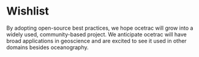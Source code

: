 Wishlist
========

By adopting open-source best practices, we hope ocetrac will grow into a widely used, community-based project. We anticipate ocetrac will have broad applications in geoscience and are excited to see it used in other domains besides oceanography.